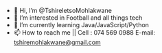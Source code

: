 - 👋 Hi, I’m @TshireletsoMohlakwane
- 👀 I’m interested in Football and all things tech
- 🌱 I’m currently learning Java/JavaScript/Python
- 📫 How to reach me || Cell : 074 569 0988 E-mail: tshiremohlakwane@gmail.com


<!---
TshireletsoMohlakwane/TshireletsoMohlakwane is a ✨ special ✨ repository because its `README.md` (this file) appears on your GitHub profile.
You can click the Preview link to take a look at your changes.
--->
